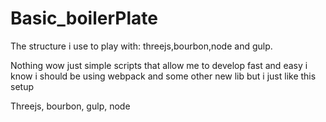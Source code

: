 # Basic_boilerPlate
The structure i use to play with: threejs,bourbon,node and gulp.

 Nothing  wow just simple scripts that allow me to develop  fast and easy 
   i know  i should be using webpack and some other  new lib but i just like this setup 
   
Threejs, bourbon, gulp, node 
